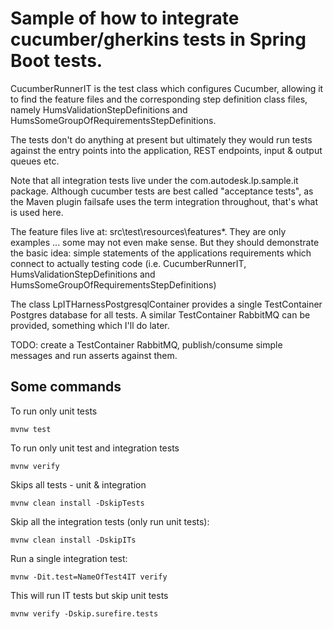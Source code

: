 # Sample of how to integrate cucumber/gherkins tests in Spring Boot tests.

CucumberRunnerIT is the test class which configures Cucumber, allowing it to find the feature files and the corresponding step definition class files, namely HumsValidationStepDefinitions and HumsSomeGroupOfRequirementsStepDefinitions.

The tests don't do anything at present but ultimately they would run tests against the entry points into the application, REST endpoints, input & output queues etc.

Note that all integration tests live under the com.autodesk.lp.sample.it package. Although cucumber tests are best called "acceptance tests", as the Maven plugin failsafe uses the term integration throughout, that's what is used here.

The feature files live at: src\test\resources\features\*. They are only examples ... some may not even make sense. But they should demonstrate the basic idea: simple statements of the applications requirements which connect to actually testing code (i.e. CucumberRunnerIT, HumsValidationStepDefinitions and HumsSomeGroupOfRequirementsStepDefinitions)

The class LpITHarnessPostgresqlContainer provides a single TestContainer Postgres database for all tests. A similar TestContainer RabbitMQ can be provided, something which I'll do later.

TODO: create a TestContainer RabbitMQ, publish/consume simple messages and run asserts against them.

## Some commands

To run only unit tests

```
mvnw test
```

To run only unit test and integration tests

```
mvnw verify
```

Skips all tests - unit & integration 

```
mvnw clean install -DskipTests
```

Skip all the integration tests (only run unit tests):

```
mvnw clean install -DskipITs
```

Run a single integration test:

```
mvnw -Dit.test=NameOfTest4IT verify
```

This will run IT tests but skip unit tests

```
mvnw verify -Dskip.surefire.tests
```